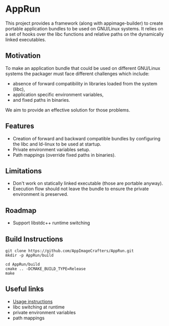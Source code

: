 # AppRun

This project provides a framework (along with appimage-builder) to create portable application bundles to be used on 
GNU/Linux systems. It relies on a set of hooks over the libc functions and relative paths on the dynamically linked 
executables.

## Motivation

To make an application bundle that could be used on different GNU/Linux systems the packager must face different
challenges which include:
- absence of forward compatibility in libraries loaded from the system (libc), 
- application specific environment variables, 
- and fixed paths in binaries.

We aim to provide an effective solution for those problems.

## Features

- Creation of forward and backward compatible bundles by configuring the libc and ld-linux to be used at startup.
- Private environment variables setup.
- Path mappings (override fixed paths in binaries).

## Limitations

- Don't work on statically linked executable (those are portable anyway).
- Execution flow should not leave the bundle to ensure the private environment is preserved.


## Roadmap

- Support libstdc++ runtime switching

## Build Instructions

```shell
git clone https://github.com/AppImageCrafters/AppRun.git
mkdir -p AppRun/build

cd AppRun/build
cmake .. -DCMAKE_BUILD_TYPE=Release
make
```

## Useful links

- [Usage instructions](docs/USAGE.md)
- libc switching at runtime
- private environment variables
- path mappings
